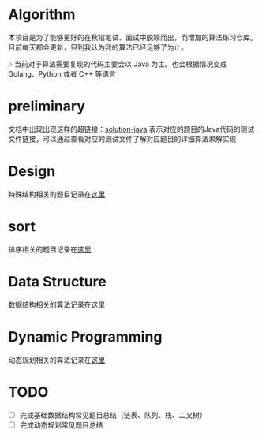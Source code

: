 # Algorithm

本项目是为了能够更好的在秋招笔试、面试中脱颖而出，而增加的算法练习仓库。目前每天都会更新，只到我认为我的算法已经足够了为止。

:notes: 当前对于算法需要复现的代码主要会以 Java 为主。也会根据情况变成Golang、Python 或者 C++ 等语言

# preliminary

文档中出现出现这样的超链接：[solution-java]() 表示对应的题目的Java代码的测试文件链接，可以通过查看对应的测试文件了解对应题目的详细算法求解实现

# Design

特殊结构相关的题目记录在[这里](specific-data-structure/README.md)

# sort

排序相关的题目记录在[这里](sort/README.md)

# Data Structure

数据结构相关的算法记录在[这里](data-structure/README.md)

# Dynamic Programming

动态规划相关的算法记录在[这里](dynamic-programing/README.md)

# TODO

- [ ] 完成基础数据结构常见题目总结（链表、队列、栈、二叉树）
- [ ] 完成动态规划常见题目总结
